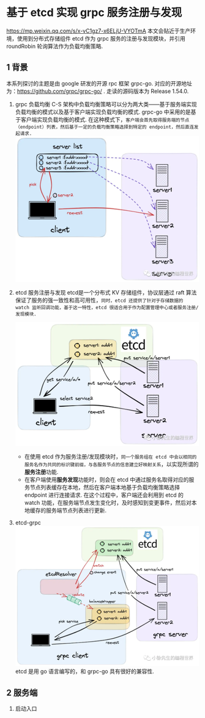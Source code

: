 # 基于 etcd 实现 grpc 服务注册与发现

https://mp.weixin.qq.com/s/x-vC1gz7-x6ELjU-VYOTmA
本文会贴近于生产环境，使用到分布式存储组件 etcd 作为 grpc 服务的注册与发现模块，并引用 roundRobin 轮询算法作为负载均衡策略.

## 1 背景

本系列探讨的主题是由 google 研发的开源 rpc 框架 grpc-go.
对应的开源地址为：https://github.com/grpc/grpc-go/ . 走读的源码版本为 Release 1.54.0.

1. grpc 负载均衡
   C-S 架构中负载均衡策略可以分为两大类——基于服务端实现负载均衡的模式以及基于客户端实现负载均衡的模式.
   grpc-go 中采用的是基于客户端实现负载均衡的模式. 在这种模式下，`客户端会首先取得服务端的节点（endpoint）列表，然后基于一定的负载均衡策略选择到特定的 endpoint，然后直连发起请求.`
   ![alt text](image.png)
2. etcd 服务注册与发现
   etcd是一个分布式 KV 存储组件，协议层通过 raft 算法保证了服务的强一致性和高可用性，`同时，etcd 还提供了针对于存储数据的 watch 监听回调功能，基于这一特性，etcd 很适合用于作为配置管理中心或者服务注册/发现模块.`

   ![服务注册、服务发现](image-1.png)

   - 在使用 etcd 作为服务注册/发现模块时，`同一个服务组在 etcd 中会以相同的服务名作为共同的标识键前缀，与各服务节点的信息建立好映射关系`，以实现所谓的**服务注册**功能.
   - 在客户端使用**服务发现**功能时，则会在 etcd 中通过服务名取得对应的服务节点列表缓存在本地，然后在客户端本地基于负载均衡策略选择 endpoint 进行连接请求. 在这个过程中，客户端还会利用到 etcd 的 watch 功能，在服务端节点发生变化时，及时感知到变更事件，然后对本地缓存的服务端节点列表进行更新.

3. etcd-grpc
   ![alt text](image-2.png)
   etcd 是用 go 语言编写的，和 grpc-go 具有很好的兼容性.

## 2 服务端

1.  启动入口
